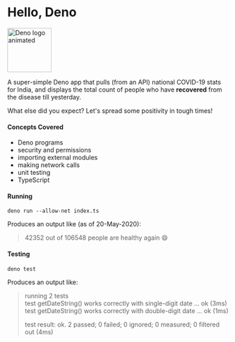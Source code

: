 # Hello, Deno

<img width="100" alt="Deno logo animated" src="https://camo.githubusercontent.com/135431e1073ba63356d050b4f449d1cc503f457c/68747470733a2f2f64656e6f6c69622e6769746875622e696f2f616e696d617465642d64656e6f2d6c6f676f2f64656e6f2d636972636c652d32346670732e676966" />

A super-simple Deno app that pulls (from an API) national COVID-19 stats for India, and displays the total count of people who have **recovered** from the disease till yesterday.

What else did you expect? Let's spread some positivity in tough times!

#### Concepts Covered

- Deno programs
- security and permissions
- importing external modules
- making network calls
- unit testing
- TypeScript

#### Running

```
deno run --allow-net index.ts
```

Produces an output like (as of 20-May-2020):

> 42352 out of 106548 people are healthy again 😄

#### Testing

```
deno test
```

Produces an output like:

> running 2 tests  
> test getDateString() works correctly with single-digit date ... ok (3ms)  
> test getDateString() works correctly with double-digit date ... ok (1ms)
>
> test result: ok. 2 passed; 0 failed; 0 ignored; 0 measured; 0 filtered out (4ms)
